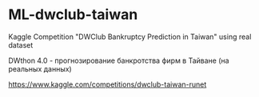 # ML-dwclub-taiwan
Kaggle Competition "DWClub Bankruptcy Prediction in Taiwan" using real dataset

DWthon 4.0 - прогнозирование банкротства фирм в Тайване (на реальных данных)

https://www.kaggle.com/competitions/dwclub-taiwan-runet
